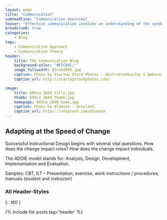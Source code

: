 ```yaml
---
layout: page
title: "Communication"
subheadline: "Communication Overview"
teaser: "Effective communication involves an understanding of the sender, the message and the receiver."
breadcrumb: true
categories:
    - Blog
tags:
    - Communication Approach
    - Communication Theory
header:
    title: The Communication Blog
    background-color: "#EFC94C;"
    image_fullwidth: 03com2000.jpg
    caption: Photo by Startup Stock Photos - @estrattonbailey & @wearesculpt.
    caption_url: http://startupstockphotos.com/

image:
    title: b03co_1660_title.jpg
    thumb: b03co_1660_thumb.jpg
    homepage: b03co_1660_home.jpg
    caption: Photo by @lumvox - Unsplash.
    caption_url: https://unsplash.com/@lumvox
---
```

<!--more-->

## Adapting at the Speed of Change
Successful Instructional Design begins with several vital questions. How does the change impact roles? How does the change impact individuals.

The ADDIE model stands for: Analysis, Design, Development, Implementation and Evaluation.

Samples: CBT, ILT – Presentation, exercise, work instructions / procedures, manuals (student and instructor)




### All Header-Styles
{: .t60 }

{% include list-posts tag='header' %}
